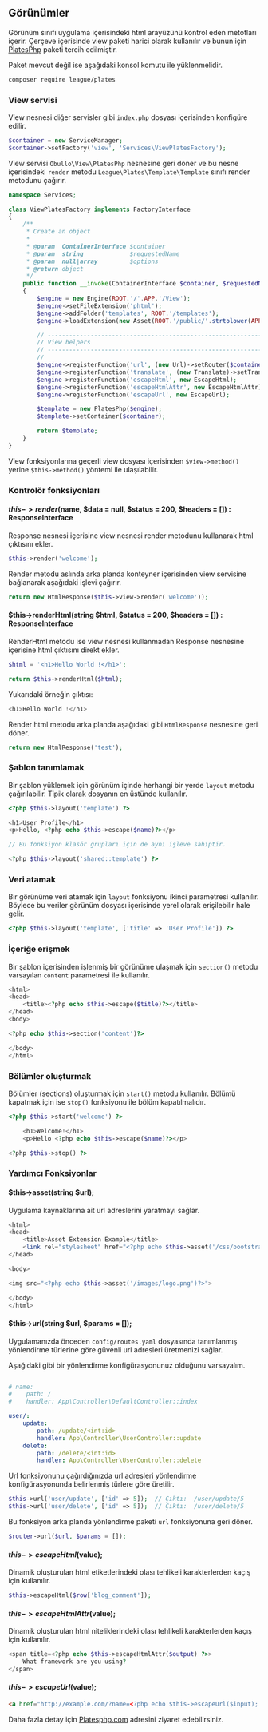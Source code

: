 
## Görünümler

Görünüm sınıfı uygulama içerisindeki html arayüzünü kontrol eden metotları içerir. Çerçeve içerisinde view paketi harici olarak kullanılır ve bunun için <a href="http://platesphp.com/v3/templates/">PlatesPhp</a> paketi tercih edilmiştir.

Paket mevcut değil ise aşağıdaki konsol komutu ile yüklenmelidir.

```bash
composer require league/plates
```

### View servisi

View nesnesi diğer servisler gibi `index.php` dosyası içerisinden konfigüre edilir. 

```php
$container = new ServiceManager;
$container->setFactory('view', 'Services\ViewPlatesFactory');
```

View servisi `Obullo\View\PlatesPhp` nesnesine geri döner ve bu nesne içerisindeki `render` metodu `League\Plates\Template\Template` sınıfı render metodunu çağırır.

```php
namespace Services;

class ViewPlatesFactory implements FactoryInterface
{
    /**
     * Create an object
     *
     * @param  ContainerInterface $container
     * @param  string             $requestedName
     * @param  null|array         $options
     * @return object
     */
    public function __invoke(ContainerInterface $container, $requestedName, array $options = null)
    {
        $engine = new Engine(ROOT.'/'.APP.'/View');
        $engine->setFileExtension('phtml');
        $engine->addFolder('templates', ROOT.'/templates');
        $engine->loadExtension(new Asset(ROOT.'/public/'.strtolower(APP).'/', false));

        // -------------------------------------------------------------------
        // View helpers
        // -------------------------------------------------------------------
        //
        $engine->registerFunction('url', (new Url)->setRouter($container->get('router')));
        $engine->registerFunction('translate', (new Translate)->setTranslator($container->get('translator')));
        $engine->registerFunction('escapeHtml', new EscapeHtml);
        $engine->registerFunction('escapeHtmlAttr', new EscapeHtmlAttr);
        $engine->registerFunction('escapeUrl', new EscapeUrl);

        $template = new PlatesPhp($engine);
        $template->setContainer($container);

        return $template;
    }
}
```

View fonksiyonlarına geçerli view dosyası içerisinden `$view->method()` yerine `$this->method()` yöntemi ile ulaşılabilir.
 

### Kontrolör fonksiyonları

#### $this->render($name, $data = null, $status = 200, $headers = []) : ResponseInterface

Response nesnesi içerisine view nesnesi render metodunu kullanarak html çıktısını ekler.

```php
$this->render('welcome');
```

Render metodu aslında arka planda konteyner içerisinden view servisine bağlanarak aşağıdaki işlevi çağırır.

```php
return new HtmlResponse($this->view->render('welcome'));
```

#### $this->renderHtml(string $html, $status = 200, $headers = []) : ResponseInterface

RenderHtml metodu ise view nesnesi kullanmadan Response nesnesine içerisine html çıktısını direkt ekler.

```php
$html = '<h1>Hello World !</h1>';

return $this->renderHtml($html);
```

Yukarıdaki örneğin çıktısı:

```php
<h1>Hello World !</h1>
```

Render html metodu arka planda aşağıdaki gibi `HtmlResponse` nesnesine geri döner.

```php
return new HtmlResponse('test');
```

### Şablon tanımlamak

Bir şablon yüklemek için görünüm içinde herhangi bir yerde `layout` metodu çağırılabilir. Tipik olarak dosyanın en üstünde kullanılır.

```php
<?php $this->layout('template') ?>

<h1>User Profile</h1>
<p>Hello, <?php echo $this->escape($name)?></p>

// Bu fonksiyon klasör grupları için de aynı işleve sahiptir.

<?php $this->layout('shared::template') ?>
```

### Veri atamak

Bir görünüme veri atamak için `layout` fonksiyonu ikinci parametresi kullanılır. Böylece bu veriler görünüm dosyası içerisinde yerel olarak erişilebilir hale gelir.

```php
<?php $this->layout('template', ['title' => 'User Profile']) ?>
```

### İçeriğe erişmek

Bir şablon içerisinden işlenmiş bir görünüme ulaşmak için `section()` metodu varsayılan `content` parametresi ile kullanılır.

```php
<html>
<head>
    <title><?php echo $this->escape($title)?></title>
</head>
<body>

<?php echo $this->section('content')?>

</body>
</html>
```

### Bölümler oluşturmak

Bölümler (sections) oluşturmak için `start()` metodu kullanılır. Bölümü kapatmak için ise `stop()` fonksiyonu ile bölüm kapatılmalıdır.

```php
<?php $this->start('welcome') ?>

    <h1>Welcome!</h1>
    <p>Hello <?php echo $this->escape($name)?></p>

<?php $this->stop() ?>
```

### Yardımcı Fonksiyonlar

#### $this->asset(string $url);

Uygulama kaynaklarına ait url adreslerini yaratmayı sağlar.

```php
<html>
<head>
    <title>Asset Extension Example</title>
    <link rel="stylesheet" href="<?php echo $this->asset('/css/bootstrap.css')?>" />
</head>

<body>

<img src="<?php echo $this->asset('/images/logo.png')?>">

</body>
</html>
```

#### $this->url(string $url, $params = []);

Uygulamanızda önceden `config/routes.yaml` dosyasında tanımlanmış yönlendirme türlerine göre güvenli url adresleri üretmenizi sağlar.

Aşağıdaki gibi bir yönlendirme konfigürasyonunuz olduğunu varsayalım.

```yaml

# name:
#    path: /
#    handler: App\Controller\DefaultController::index

user/:
    update:
        path: /update/<int:id>
        handler: App\Controller\UserController::update
    delete:
        path: /delete/<int:id>
        handler: App\Controller\UserController::delete
```

Url fonksiyonunu çağırdığınızda url adresleri yönlendirme konfigürasyonunda belirlenmiş türlere göre üretilir.

```php
$this->url('user/update', ['id' => 5]);  // Çıktı:  /user/update/5
$this->url('user/delete', ['id' => 5]);  // Çıktı:  /user/delete/5
```

Bu fonksiyon arka planda yönlendirme paketi `url` fonksiyonuna geri döner.

```php
$router->url($url, $params = []);
```

#### $this->escapeHtml($value);

Dinamik oluşturulan html etiketlerindeki olası tehlikeli karakterlerden kaçış için kullanılır.

```php
$this->escapeHtml($row['blog_comment']);
```

#### $this->escapeHtmlAttr($value);

Dinamik oluşturulan html niteliklerindeki olası tehlikeli karakterlerden kaçış için kullanılır.

```php
<span title=<?php echo $this->escapeHtmlAttr($output) ?>>
    What framework are you using?
</span>
```

#### $this->escapeUrl($value);

```html
<a href="http://example.com/?name=<?php echo $this->escapeUrl($input); ?>">Click here!</a>
```

Daha fazla detay için <a href="http://platesphp.com/v3/extensions/asset/">Platesphp.com</a> adresini ziyaret edebilirsiniz.